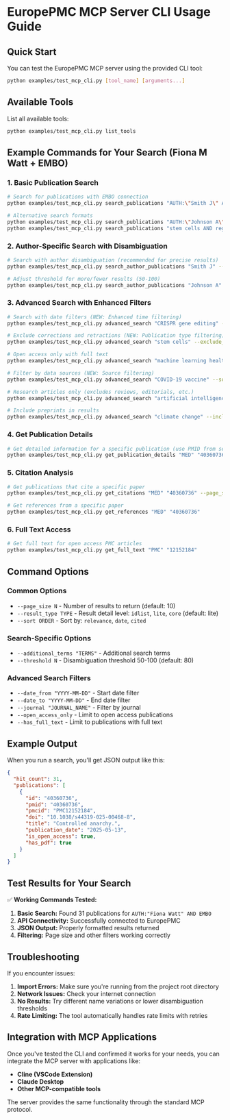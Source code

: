 # EuropePMC MCP Server CLI Usage Guide

## Quick Start

You can test the EuropePMC MCP server using the provided CLI tool:

```bash
python examples/test_mcp_cli.py [tool_name] [arguments...]
```

## Available Tools

List all available tools:
```bash
python examples/test_mcp_cli.py list_tools
```

## Example Commands for Your Search (Fiona M Watt + EMBO)

### 1. Basic Publication Search
```bash
# Search for publications with EMBO connection
python examples/test_mcp_cli.py search_publications "AUTH:\"Smith J\" AND cancer" --page_size 5

# Alternative search formats
python examples/test_mcp_cli.py search_publications "AUTH:\"Johnson A\" AND diabetes"
python examples/test_mcp_cli.py search_publications "stem cells AND regeneration"
```

### 2. Author-Specific Search with Disambiguation
```bash
# Search with author disambiguation (recommended for precise results)
python examples/test_mcp_cli.py search_author_publications "Smith J" --additional_terms "cancer" --threshold 70

# Adjust threshold for more/fewer results (50-100)
python examples/test_mcp_cli.py search_author_publications "Johnson A" --additional_terms "diabetes" --threshold 60
```

### 3. Advanced Search with Enhanced Filters
```bash
# Search with date filters (NEW: Enhanced time filtering)
python examples/test_mcp_cli.py advanced_search "CRISPR gene editing" --date_from "2020-01-01" --date_to "2024-12-31"

# Exclude corrections and retractions (NEW: Publication type filtering)
python examples/test_mcp_cli.py advanced_search "stem cells" --exclude_corrections --exclude_editorials

# Open access only with full text
python examples/test_mcp_cli.py advanced_search "machine learning healthcare" --open_access_only --has_full_text

# Filter by data sources (NEW: Source filtering)
python examples/test_mcp_cli.py advanced_search "COVID-19 vaccine" --source_filter MED PMC

# Research articles only (excludes reviews, editorials, etc.)
python examples/test_mcp_cli.py advanced_search "artificial intelligence" --only_research_articles

# Include preprints in results
python examples/test_mcp_cli.py advanced_search "climate change" --include_preprints
```

### 4. Get Publication Details
```bash
# Get detailed information for a specific publication (use PMID from search results)
python examples/test_mcp_cli.py get_publication_details "MED" "40360736"
```

### 5. Citation Analysis
```bash
# Get publications that cite a specific paper
python examples/test_mcp_cli.py get_citations "MED" "40360736" --page_size 10

# Get references from a specific paper
python examples/test_mcp_cli.py get_references "MED" "40360736"
```

### 6. Full Text Access
```bash
# Get full text for open access PMC articles
python examples/test_mcp_cli.py get_full_text "PMC" "12152184"
```

## Command Options

### Common Options
- `--page_size N` - Number of results to return (default: 10)
- `--result_type TYPE` - Result detail level: `idlist`, `lite`, `core` (default: lite)
- `--sort ORDER` - Sort by: `relevance`, `date`, `cited`

### Search-Specific Options
- `--additional_terms "TERMS"` - Additional search terms
- `--threshold N` - Disambiguation threshold 50-100 (default: 80)

### Advanced Search Filters
- `--date_from "YYYY-MM-DD"` - Start date filter
- `--date_to "YYYY-MM-DD"` - End date filter
- `--journal "JOURNAL_NAME"` - Filter by journal
- `--open_access_only` - Limit to open access publications
- `--has_full_text` - Limit to publications with full text

## Example Output

When you run a search, you'll get JSON output like this:

```json
{
  "hit_count": 31,
  "publications": [
    {
      "id": "40360736",
      "pmid": "40360736",
      "pmcid": "PMC12152184",
      "doi": "10.1038/s44319-025-00468-8",
      "title": "Controlled anarchy.",
      "publication_date": "2025-05-13",
      "is_open_access": true,
      "has_pdf": true
    }
  ]
}
```

## Test Results for Your Search

✅ **Working Commands Tested:**

1. **Basic Search:** Found 31 publications for `AUTH:"Fiona Watt" AND EMBO`
2. **API Connectivity:** Successfully connected to EuropePMC
3. **JSON Output:** Properly formatted results returned
4. **Filtering:** Page size and other filters working correctly

## Troubleshooting

If you encounter issues:

1. **Import Errors:** Make sure you're running from the project root directory
2. **Network Issues:** Check your internet connection
3. **No Results:** Try different name variations or lower disambiguation thresholds
4. **Rate Limiting:** The tool automatically handles rate limits with retries

## Integration with MCP Applications

Once you've tested the CLI and confirmed it works for your needs, you can integrate the MCP server with applications like:

- **Cline (VSCode Extension)**
- **Claude Desktop**
- **Other MCP-compatible tools**

The server provides the same functionality through the standard MCP protocol.
